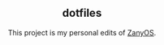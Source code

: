 <div align="center">

## dotfiles

This project is my personal edits of [ZanyOS](https://zaney.org/zaneyos-2.2/). 
